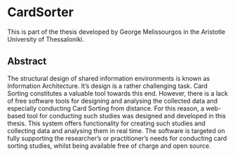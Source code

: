 # CardSorter
This is part of the thesis developed by George Melissourgos in the Aristotle University of Thessaloniki.

## Abstract
The structural design of shared information environments is known as Information Architecture.
It’s design is a rather challenging task. Card Sorting constitutes a valuable tool towards this
end. However, there is a lack of free software tools for designing and analysing the collected
data and especially conducting Card Sorting from distance. For this reason, a web-based tool
for conducting such studies was designed and developed in this thesis. This system offers
functionality for creating such studies and collecting data and analysing them in real time. The
software is targeted on fully supporting the researcher’s or practitioner’s needs for conducting
card sorting studies, whilst being available free of charge and open source.
